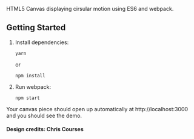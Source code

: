 HTML5 Canvas displaying cirsular motion using ES6 and webpack.

## Getting Started

1.  Install dependencies:

        yarn

    or

        npm install

2.  Run webpack:

        npm start

Your canvas piece should open up automatically at http://localhost:3000 and you should see the demo.

#### Design credits: Chris Courses
